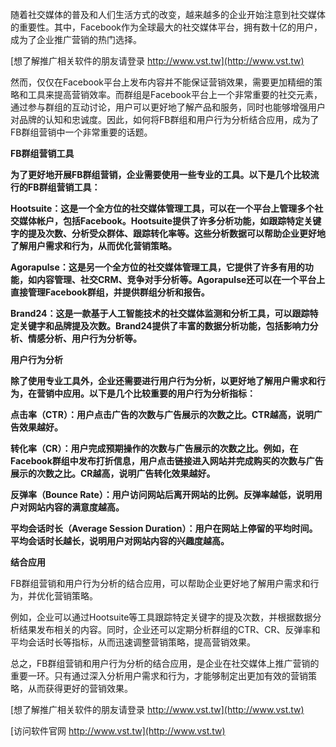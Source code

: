 随着社交媒体的普及和人们生活方式的改变，越来越多的企业开始注意到社交媒体的重要性。其中，Facebook作为全球最大的社交媒体平台，拥有数十亿的用户，成为了企业推广营销的热门选择。

[想了解推广相关软件的朋友请登录 http://www.vst.tw](http://www.vst.tw)

然而，仅仅在Facebook平台上发布内容并不能保证营销效果，需要更加精细的策略和工具来提高营销效率。而群组是Facebook平台上一个非常重要的社交元素，通过参与群组的互动讨论，用户可以更好地了解产品和服务，同时也能够增强用户对品牌的认知和忠诚度。因此，如何将FB群组和用户行为分析结合应用，成为了FB群组营销中一个非常重要的话题。

**FB群组营销工具**

**为了更好地开展FB群组营销，企业需要使用一些专业的工具。以下是几个比较流行的FB群组营销工具：**

**Hootsuite：这是一个全方位的社交媒体管理工具，可以在一个平台上管理多个社交媒体帐户，包括Facebook。Hootsuite提供了许多分析功能，如跟踪特定关键字的提及次数、分析受众群体、跟踪转化率等。这些分析数据可以帮助企业更好地了解用户需求和行为，从而优化营销策略。**

**Agorapulse：这是另一个全方位的社交媒体管理工具，它提供了许多有用的功能，如内容管理、社交CRM、竞争对手分析等。Agorapulse还可以在一个平台上直接管理Facebook群组，并提供群组分析和报告。**

**Brand24：这是一款基于人工智能技术的社交媒体监测和分析工具，可以跟踪特定关键字和品牌提及次数。Brand24提供了丰富的数据分析功能，包括影响力分析、情感分析、用户行为分析等。**

**用户行为分析**

**除了使用专业工具外，企业还需要进行用户行为分析，以更好地了解用户需求和行为，在营销中应用。以下是几个比较重要的用户行为分析指标：**

**点击率（CTR）：用户点击广告的次数与广告展示的次数之比。CTR越高，说明广告效果越好。**

**转化率（CR）：用户完成预期操作的次数与广告展示的次数之比。例如，在Facebook群组中发布打折信息，用户点击链接进入网站并完成购买的次数与广告展示的次数之比。CR越高，说明广告转化效果越好。**

**反弹率（Bounce Rate）：用户访问网站后离开网站的比例。反弹率越低，说明用户对网站内容的满意度越高。**

**平均会话时长（Average Session Duration）：用户在网站上停留的平均时间。平均会话时长越长，说明用户对网站内容的兴趣度越高。**

**结合应用**

FB群组营销和用户行为分析的结合应用，可以帮助企业更好地了解用户需求和行为，并优化营销策略。

例如，企业可以通过Hootsuite等工具跟踪特定关键字的提及次数，并根据数据分析结果发布相关的内容。同时，企业还可以定期分析群组的CTR、CR、反弹率和平均会话时长等指标，从而迅速调整营销策略，提高营销效果。

总之，FB群组营销和用户行为分析的结合应用，是企业在社交媒体上推广营销的重要一环。只有通过深入分析用户需求和行为，才能够制定出更加有效的营销策略，从而获得更好的营销效果。

[想了解推广相关软件的朋友请登录 http://www.vst.tw](http://www.vst.tw)


[访问软件官网 http://www.vst.tw](http://www.vst.tw)
